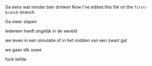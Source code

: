 Ga eens wat minder bier drinken Now I've edited this file on the `first-branch`-branch.

Ga meer slapen

iedereen heeft ongelijk in de wereld

we leven in een simulatie of in het midden van een zwart gat

we gaan dik ouwe

fuck liefde 
